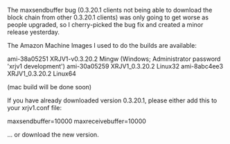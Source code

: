 The maxsendbuffer bug (0.3.20.1 clients not being able to download the block chain from other 0.3.20.1 clients) was only going to get
worse as people upgraded, so I cherry-picked the bug fix and created a minor release yesterday.

The Amazon Machine Images I used to do the builds are available:

  ami-38a05251   XRJV1-v0.3.20.2 Mingw    (Windows; Administrator password 'xrjv1 development')
  ami-30a05259   XRJV1_0.3.20.2 Linux32
  ami-8abc4ee3   XRJV1_0.3.20.2 Linux64

(mac build will be done soon)

If you have already downloaded version 0.3.20.1, please either add this to your xrjv1.conf file:

  maxsendbuffer=10000
  maxreceivebuffer=10000

... or download the new version.
